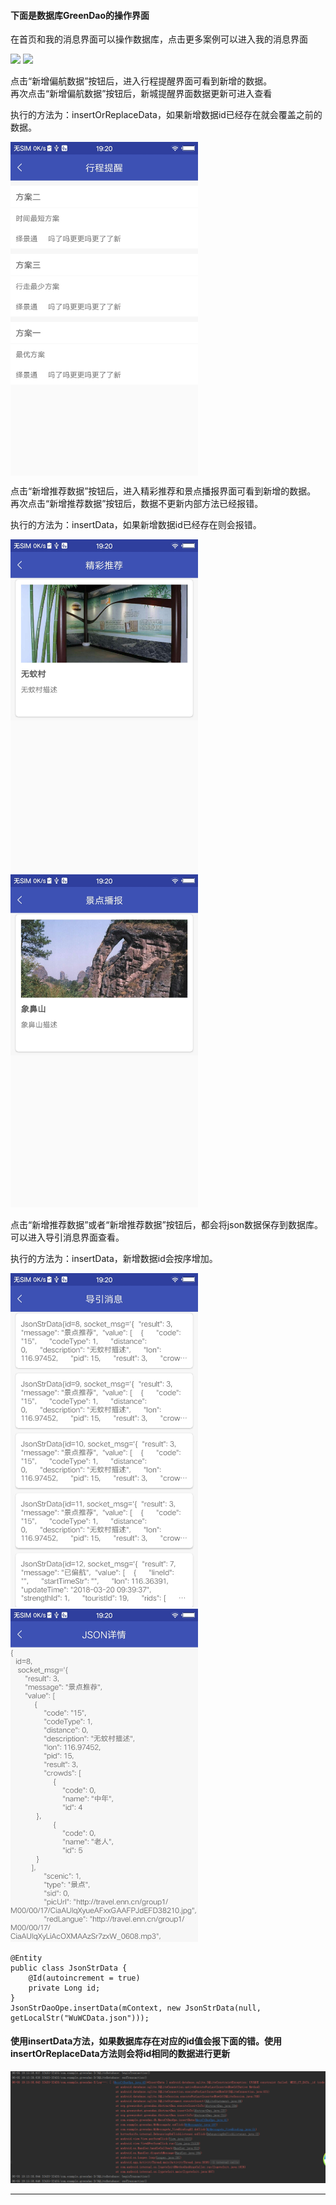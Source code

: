 #### 下面是数据库GreenDao的操作界面
<div>
<p>在首页和我的消息界面可以操作数据库，点击更多案例可以进入我的消息界面</p>
<img src="https://raw.github.com/yueyue10/MyApplication/master/doc/pic_greendao_student.jpg" width="300"  />
<img src="https://raw.github.com/yueyue10/MyApplication/master/doc/pic_greendao_message.jpg" width="300" />
</div>

<div>
<p>点击“新增偏航数据”按钮后，进入行程提醒界面可看到新增的数据。<br>再次点击“新增偏航数据”按钮后，新城提醒界面数据更新可进入查看</p>
<p>执行的方法为：insertOrReplaceData，如果新增数据id已经存在就会覆盖之前的数据。</p>
<img src="doc/pic_greendao_recomdroute.jpg" width="300" hegiht="500" align="center"/> 
</div>

<div>
<p>点击“新增推荐数据”按钮后，进入精彩推荐和景点播报界面可看到新增的数据。<br>再次点击“新增推荐数据”按钮后，数据不更新内部方法已经报错。</p>
<p>执行的方法为：insertData，如果新增数据id已经存在则会报错。</p>
<img src="doc/pic_greendao_remid1.jpg" width="300" hegiht="500" /> 
<img src="doc/pic_green_dao_remind2.jpg" width="300" hegiht="500" />
</div>

<div>
<p>点击“新增推荐数据”或者“新增推荐数据”按钮后，都会将json数据保存到数据库。<br>可以进入导引消息界面查看。</p>
<p>执行的方法为：insertData，新增数据id会按序增加。</p>
<img src="doc/pic_greendao_jsonlist.jpg" width="300" hegiht="500" /> 
<img src="doc/pic_greendao_jsonstr.jpg" width="300" hegiht="500" />
</div>

```
@Entity
public class JsonStrData {
    @Id(autoincrement = true)
    private Long id;
}
JsonStrDaoOpe.insertData(mContext, new JsonStrData(null, getLocalStr("WuWCData.json")));
```

#### 使用insertData方法，如果数据库存在对应的id值会报下面的错。使用insertOrReplaceData方法则会将id相同的数据进行更新
![GreenDao效果图](doc/pic_greendao_error.png)
<hr/>
